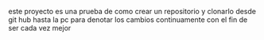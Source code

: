 este proyecto es una prueba de como crear un repositorio y clonarlo desde git hub hasta la pc para denotar los cambios continuamente con el fin de ser cada vez mejor
